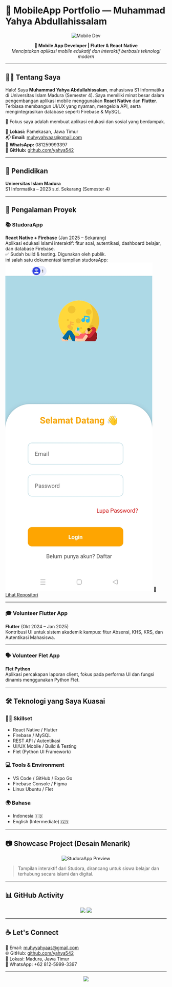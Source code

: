 # 📱 MobileApp Portfolio — Muhammad Yahya Abdullahissalam

<p align="center">
  <img src="https://media.giphy.com/media/qgQUggAC3Pfv687qPC/giphy.gif" width="300" alt="Mobile Dev">
</p>

<p align="center">
  <b>🚀 Mobile App Developer | Flutter & React Native</b><br>
  <i>Menciptakan aplikasi mobile edukatif dan interaktif berbasis teknologi modern</i>
</p>

---

## 👨‍💻 Tentang Saya

Halo! Saya **Muhammad Yahya Abdullahissalam**, mahasiswa S1 Informatika di Universitas Islam Madura (Semester 4). Saya memiliki minat besar dalam pengembangan aplikasi mobile menggunakan **React Native** dan **Flutter**. Terbiasa membangun UI/UX yang nyaman, mengelola API, serta mengintegrasikan database seperti Firebase & MySQL.  

🎯 Fokus saya adalah membuat aplikasi edukasi dan sosial yang berdampak.

📍 **Lokasi:** Pamekasan, Jawa Timur  
📬 **Email:** muhyyahyaas@gmail.com  
📱 **WhatsApp:** 081259993397  
🔗 **GitHub:** [github.com/yahya542](https://github.com/yahya542)

---

## 🧾 Pendidikan

**Universitas Islam Madura**  
S1 Informatika – 2023 s.d. Sekarang (Semester 4)

---

## 💼 Pengalaman Proyek

### 📚 StudoraApp
**React Native + Firebase** (Jan 2025 – Sekarang)  
Aplikasi edukasi Islami interaktif: fitur soal, autentikasi, dashboard belajar, dan database Firebase.  
✅ Sudah build & testing. Digunakan oleh publik.  
ini salah satu dokumentasi tampilan studoraApp: 
![login](./assets/login.jpg)
🔗 [Lihat Repositori](https://github.com/yahya542/scidacapp) 

---

### 🎓 Volunteer Flutter App
**Flutter** (Okt 2024 – Jan 2025)  
Kontribusi UI untuk sistem akademik kampus: fitur Absensi, KHS, KRS, dan Autentikasi Mahasiswa.

---

### 🗣️ Volunteer Flet App
**Flet Python**  
Aplikasi percakapan laporan client, fokus pada performa UI dan fungsi dinamis menggunakan Python Flet.

---

## 🛠️ Teknologi yang Saya Kuasai

### 👨‍🔧 Skillset
- React Native / Flutter
- Firebase / MySQL
- REST API / Autentikasi
- UI/UX Mobile / Build & Testing
- Flet (Python UI Framework)

### 💻 Tools & Environment
- VS Code / GitHub / Expo Go
- Firebase Console / Figma
- Linux Ubuntu / Flet

### 🌍 Bahasa
- Indonesia 🇮🇩
- English (Intermediate) 🇬🇧

---

## 📷 Showcase Project (Desain Menarik)

<p align="center">
  <img src="https://user-images.githubusercontent.com/0000000/123456789-4f5e9e00-d7f0-11eb-8ebd-c96ff3d0b215.png" width="500" alt="StudoraApp Preview">
</p>

> Tampilan interaktif dari Studora, dirancang untuk siswa belajar dan terhubung secara islami dan digital.

---

## 📊 GitHub Activity

<p align="center">
  <img src="https://github-readme-stats.vercel.app/api?username=yahya542&show_icons=true&theme=tokyonight" width="400"/>
  <img src="https://github-readme-streak-stats.herokuapp.com/?user=yahya542&theme=tokyonight" width="400"/>
</p>

---

## ☕ Let's Connect

📧 Email: [muhyyahyaas@gmail.com](mailto:muhyyahyaas@gmail.com)  
🌐 GitHub: [github.com/yahya542](https://github.com/yahya542)  
📍 Lokasi: Madura, Jawa Timur  
📱 WhatsApp: +62 812-5999-3397  

---

<p align="center">
  <img src="https://capsule-render.vercel.app/api?type=waving&color=gradient&height=100&section=footer"/>
</p>
